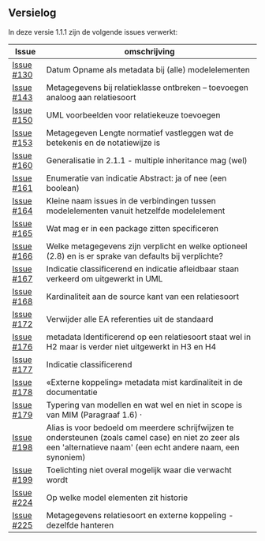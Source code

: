 ## Versielog

In deze versie 1.1.1  zijn de volgende issues verwerkt:

| Issue                                                     | omschrijving                                                                                           |
|---------------------------------------------------------|----------------------------------------------------------------------------------------------------------|
| [Issue #130](https://github.com/Geonovum/MIM-Werkomgeving/issues/130) | Datum Opname als metadata bij (alle) modelelementen                                        |
| [Issue #143](https://github.com/Geonovum/MIM-Werkomgeving/issues/143) | Metagegevens bij relatieklasse ontbreken – toevoegen analoog aan relatiesoort              |
| [Issue #150](https://github.com/Geonovum/MIM-Werkomgeving/issues/150) | UML voorbeelden voor relatiekeuze toevoegen                                                |
| [Issue #153](https://github.com/Geonovum/MIM-Werkomgeving/issues/153) | Metagegeven Lengte normatief vastleggen wat de betekenis en de notatiewijze is             |
| [Issue #160](https://github.com/Geonovum/MIM-Werkomgeving/issues/160) | Generalisatie in 2.1.1 - multiple inheritance mag (wel)                                    |
| [Issue #161](https://github.com/Geonovum/MIM-Werkomgeving/issues/161) | Enumeratie van indicatie Abstract: ja of nee (een boolean)                                 |
| [Issue #164](https://github.com/Geonovum/MIM-Werkomgeving/issues/164) | Kleine naam issues in de verbindingen tussen modelelementen vanuit hetzelfde modelelement  |
| [Issue #165](https://github.com/Geonovum/MIM-Werkomgeving/issues/165) | Wat mag er in een package zitten specificeren                                              |
| [Issue #166](https://github.com/Geonovum/MIM-Werkomgeving/issues/166) | Welke metagegevens zijn verplicht en welke optioneel (2.8) en is er sprake van defaults bij verplichte?                                  |
| [Issue #167](https://github.com/Geonovum/MIM-Werkomgeving/issues/167) | Indicatie classificerend en indicatie afleidbaar staan verkeerd om uitgewerkt in UML       |
| [Issue #168](https://github.com/Geonovum/MIM-Werkomgeving/issues/168) | Kardinaliteit aan de source kant van een relatiesoort                                      |
| [Issue #172](https://github.com/Geonovum/MIM-Werkomgeving/issues/172) | Verwijder alle EA referenties uit de standaard                                             |
| [Issue #176](https://github.com/Geonovum/MIM-Werkomgeving/issues/176) | metadata Identificerend op een relatiesoort staat wel in H2 maar is verder niet uitgewerkt in H3 en H4 |
| [Issue #177](https://github.com/Geonovum/MIM-Werkomgeving/issues/177) | Indicatie classificerend                                                                   |
| [Issue #178](https://github.com/Geonovum/MIM-Werkomgeving/issues/178) | «Externe koppeling» metadata mist kardinaliteit in de documentatie                         |
| [Issue #179](https://github.com/Geonovum/MIM-Werkomgeving/issues/179) | Typering van modellen en wat wel en niet in scope is van MIM (Paragraaf 1.6) ·             |
| [Issue #198](https://github.com/Geonovum/MIM-Werkomgeving/issues/198) | Alias is voor bedoeld om meerdere schrijfwijzen te ondersteunen (zoals camel case) en niet zo zeer als een 'alternatieve naam' (een echt andere naam, een synoniem)                                                                                                         |
| [Issue #199](https://github.com/Geonovum/MIM-Werkomgeving/issues/199) | Toelichting niet overal mogelijk waar die verwacht wordt                                   |
| [Issue #224](https://github.com/Geonovum/MIM-Werkomgeving/issues/224)   | Op welke model elementen zit historie                                                    |
| [Issue #225](https://github.com/Geonovum/MIM-Werkomgeving/issues/225)  | Metagegevens relatiesoort en externe koppeling - dezelfde hanteren                        |  

